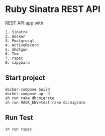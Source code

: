 # Ruby Sinatra REST API

REST API app with

    1. Sinatra
    2. Docker
    3. Postgresql
    4. ActiveRecord
    5. Shotgun
    6. Tux
    7. rspec
    8. capybara


## Start project

    docker-compose build
    docker-compose up -d
    sh run rake db:migrate
    sh run RACK_ENV=test rake db:migrate

## Run Test
    sh run rspec
